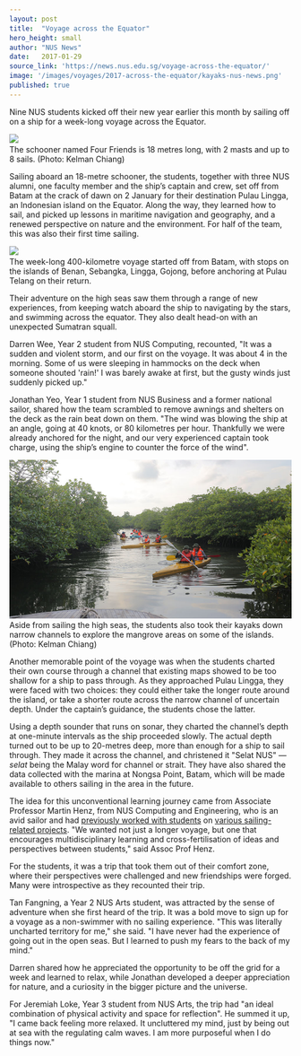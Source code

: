 ```yaml
---
layout: post
title:  "Voyage across the Equator"
hero_height: small
author: "NUS News"
date:   2017-01-29
source_link: 'https://news.nus.edu.sg/voyage-across-the-equator/'
image: '/images/voyages/2017-across-the-equator/kayaks-nus-news.png'
published: true
---
```


Nine NUS students kicked off their new year earlier this month by sailing off on a ship for a week-long voyage across the Equator.

<figure style="max-width: 800px; margin-left: auto; margin-right: auto;">
  <img src="https://s3.eu-west-1.amazonaws.com/presspage-production-content/uploads/2580/Equator-3-614446.jpg">
  <figcaption>The schooner named Four Friends is 18 metres long, with 2 masts and up to 8 sails. (Photo: Kelman Chiang)</figcaption>
</figure>


Sailing aboard an 18-metre schooner, the students, together with three NUS alumni, one faculty member and the ship’s captain and crew, set off from Batam at the crack of dawn on 2 January for their destination Pulau Lingga, an Indonesian island on the Equator. Along the way, they learned how to sail, and picked up lessons in maritime navigation and geography, and a renewed perspective on nature and the environment. For half of the team, this was also their first time sailing.



<figure style="max-width: 800px; margin-left: auto; margin-right: auto;">
  <img src="https://s3.eu-west-1.amazonaws.com/presspage-production-content/uploads/2580/Infographic_VoyageMap-633264.jpg">
  <figcaption>The week-long 400-kilometre voyage started off from Batam, with stops on the islands of Benan, Sebangka, Lingga, Gojong, before anchoring at Pulau Telang on their return.</figcaption>
</figure>


Their adventure on the high seas saw them through a range of new experiences, from keeping watch aboard the ship to navigating by the stars, and swimming across the equator. They also dealt head-on with an unexpected Sumatran squall.

Darren Wee, Year 2 student from NUS Computing, recounted, "It was a sudden and violent storm, and our first on the voyage. It was about 4 in the morning. Some of us were sleeping in hammocks on the deck when someone shouted 'rain!' I was barely awake at first, but the gusty winds just suddenly picked up."

Jonathan Yeo, Year 1 student from NUS Business and a former national sailor, shared how the team scrambled to remove awnings and shelters on the deck as the rain beat down on them. "The wind was blowing the ship at an angle, going at 40 knots, or 80 kilometres per hour. Thankfully we were already anchored for the night, and our very experienced captain took charge, using the ship’s engine to counter the force of the wind".

<figure style="max-width: 800px; margin-left: auto; margin-right: auto;">
  <img src="/images/voyages/2017-across-the-equator/kayaks-nus-news.png">
  <figcaption>Aside from sailing the high seas, the students also took their kayaks down narrow channels to explore the mangrove areas on some of the islands. (Photo: Kelman Chiang)</figcaption>
</figure>

Another memorable point of the voyage was when the students charted their own course through a channel that existing maps showed to be too shallow for a ship to pass through. As they approached Pulau Lingga, they were faced with two choices: they could either take the longer route around the island, or take a shorter route across the narrow channel of uncertain depth. Under the captain’s guidance, the students chose the latter.

Using a depth sounder that runs on sonar, they charted the channel’s depth at one-minute intervals as the ship proceeded slowly. The actual depth turned out to be up to 20-metres deep, more than enough for a ship to sail through. They made it across the channel, and christened it "Selat NUS" — *selat* being the Malay word for channel or strait. They have also shared the data collected with the marina at Nongsa Point, Batam, which will be made available to others sailing in the area in the future.

The idea for this unconventional learning journey came from Associate Professor Martin Henz, from NUS Computing and Engineering, who is an avid sailor and had [previously worked with students](https://news.nus.edu.sg/solar-power-on-high-seas/) on [various sailing-related projects](https://www.facebook.com/groups/the.physics.of.sailing/). "We wanted not just a longer voyage, but one that encourages multidisciplinary learning and cross-fertilisation of ideas and perspectives between students," said Assoc Prof Henz.

For the students, it was a trip that took them out of their comfort zone, where their perspectives were challenged and new friendships were forged. Many were introspective as they recounted their trip.

Tan Fangning, a Year 2 NUS Arts student, was attracted by the sense of adventure when she first heard of the trip. It was a bold move to sign up for a voyage as a non-swimmer with no sailing experience. "This was literally uncharted territory for me," she said. "I have never had the experience of going out in the open seas. But I learned to push my fears to the back of my mind."

Darren shared how he appreciated the opportunity to be off the grid for a week and learned to relax, while Jonathan developed a deeper appreciation for nature, and a curiosity in the bigger picture and the universe.

For Jeremiah Loke, Year 3 student from NUS Arts, the trip had "an ideal combination of physical activity and space for reflection". He summed it up, "I came back feeling more relaxed. It uncluttered my mind, just by being out at sea with the regulating calm waves. I am more purposeful when I do things now."